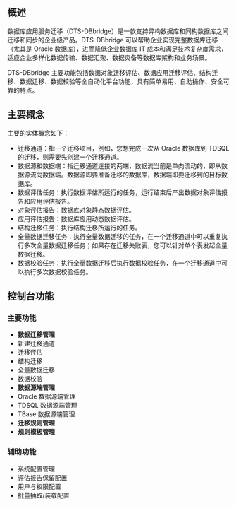 ## 概述
数据库应用服务迁移（DTS-DBbridge）是一款支持异构数据库和同构数据库之间迁移和同步的企业级产品。DTS-DBbridge 可以帮助企业实现完整数据库迁移（尤其是 Oracle 数据库），进而降低企业数据库 IT 成本和满足技术复杂度需求，适应企业多样化数据传输、数据汇聚、数据灾备等数据库架构和业务场景。

DTS-DBbridge 主要功能包括数据对象迁移评估、数据应用迁移评估、结构迁移、数据迁移、数据校验等全自动化平台功能，具有简单易用、自助操作、安全可靠的特点。

## 主要概念
主要的实体概念如下：
- 迁移通道：指一个迁移项目，例如，您想完成一次从 Oracle 数据库到 TDSQL 的迁移，则需要先创建一个迁移通道。
- 数据源和数据端：指迁移通道连接的两端，数据流当前是单向流动的，即从数据源流向数据端。数据源即要准备迁移的数据库，数据端即要迁移到的目标数据库。
- 数据评估任务：执行数据评估所运行的任务，运行结束后产出数据对象评估报告和应用评估报告。
- 对象评估报告：数据库对象静态数据评估。
- 应用评估报告：数据库应用动态数据评估。
- 结构迁移任务：执行结构迁移所运行的任务。
- 全量数据迁移任务：执行全量数据迁移的任务，在一个迁移通道中可以重复执行多次全量数据迁移任务；如果存在迁移失败表，您可以针对单个表发起全量数据迁移。
- 数据校验任务：执行全量数据迁移后执行数据校验任务，在一个迁移通道中可以执行多次数据校验任务。
 
## 控制台功能
### 主要功能
- **数据迁移管理**
 - 新建迁移通道
 - 迁移评估
 - 结构迁移
 - 全量数据迁移
 - 数据校验
- **数据源端管理**
 - Oracle 数据源端管理
 - TDSQL 数据源端管理
 - TBase 数据源端管理
- **迁移规则管理**
- **规则模板管理**

### 辅助功能
- 系统配置管理
- 评估报告保留配置
- 用户与权限配置
- 批量抽取/装载配置
